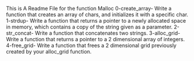 This is A Readme File for the function Malloc
0-create_array- Write a function that creates an array of chars, and initializes it with a specific char.
1-strdup- Write a function that returns a pointer to a newly allocated space in memory, which contains a copy of the string given as a parameter.
2-str_concat- Write a function that concatenates two strings.
3-alloc_grid- Write a function that returns a pointer to a 2 dimensional array of integers.
4-free_grid- Write a function that frees a 2 dimensional grid previously created by your alloc_grid function.
